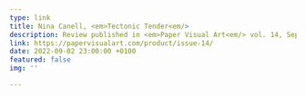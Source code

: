 ```yaml
---
type: link
title: Nina Canell, <em>Tectonic Tender<em/>
description: Review published in <em>Paper Visual Art<em/> vol. 14, September 2022
link: https://papervisualart.com/product/issue-14/
date: 2022-09-02 23:00:00 +0100
featured: false
img: ''

---
```

